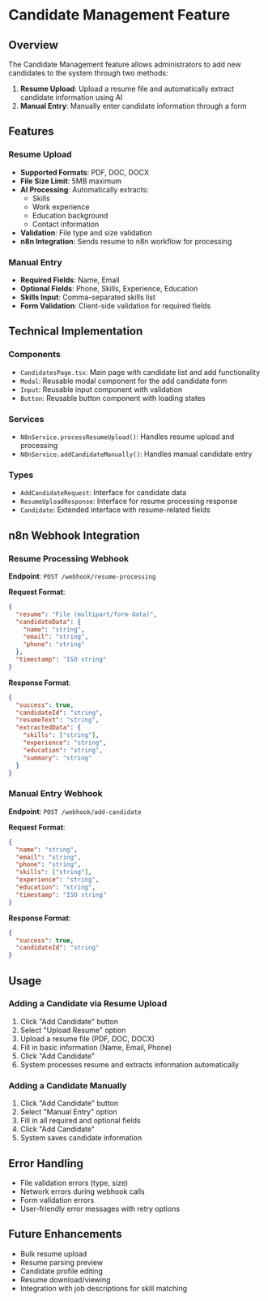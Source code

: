 # Candidate Management Feature

## Overview
The Candidate Management feature allows administrators to add new candidates to the system through two methods:
1. **Resume Upload**: Upload a resume file and automatically extract candidate information using AI
2. **Manual Entry**: Manually enter candidate information through a form

## Features

### Resume Upload
- **Supported Formats**: PDF, DOC, DOCX
- **File Size Limit**: 5MB maximum
- **AI Processing**: Automatically extracts:
  - Skills
  - Work experience
  - Education background
  - Contact information
- **Validation**: File type and size validation
- **n8n Integration**: Sends resume to n8n workflow for processing

### Manual Entry
- **Required Fields**: Name, Email
- **Optional Fields**: Phone, Skills, Experience, Education
- **Skills Input**: Comma-separated skills list
- **Form Validation**: Client-side validation for required fields

## Technical Implementation

### Components
- `CandidatesPage.tsx`: Main page with candidate list and add functionality
- `Modal`: Reusable modal component for the add candidate form
- `Input`: Reusable input component with validation
- `Button`: Reusable button component with loading states

### Services
- `N8nService.processResumeUpload()`: Handles resume upload and processing
- `N8nService.addCandidateManually()`: Handles manual candidate entry

### Types
- `AddCandidateRequest`: Interface for candidate data
- `ResumeUploadResponse`: Interface for resume processing response
- `Candidate`: Extended interface with resume-related fields

## n8n Webhook Integration

### Resume Processing Webhook
**Endpoint**: `POST /webhook/resume-processing`

**Request Format**:
```json
{
  "resume": "File (multipart/form-data)",
  "candidateData": {
    "name": "string",
    "email": "string",
    "phone": "string"
  },
  "timestamp": "ISO string"
}
```

**Response Format**:
```json
{
  "success": true,
  "candidateId": "string",
  "resumeText": "string",
  "extractedData": {
    "skills": ["string"],
    "experience": "string",
    "education": "string",
    "summary": "string"
  }
}
```

### Manual Entry Webhook
**Endpoint**: `POST /webhook/add-candidate`

**Request Format**:
```json
{
  "name": "string",
  "email": "string",
  "phone": "string",
  "skills": ["string"],
  "experience": "string",
  "education": "string",
  "timestamp": "ISO string"
}
```

**Response Format**:
```json
{
  "success": true,
  "candidateId": "string"
}
```

## Usage

### Adding a Candidate via Resume Upload
1. Click "Add Candidate" button
2. Select "Upload Resume" option
3. Upload a resume file (PDF, DOC, DOCX)
4. Fill in basic information (Name, Email, Phone)
5. Click "Add Candidate"
6. System processes resume and extracts information automatically

### Adding a Candidate Manually
1. Click "Add Candidate" button
2. Select "Manual Entry" option
3. Fill in all required and optional fields
4. Click "Add Candidate"
5. System saves candidate information

## Error Handling
- File validation errors (type, size)
- Network errors during webhook calls
- Form validation errors
- User-friendly error messages with retry options

## Future Enhancements
- Bulk resume upload
- Resume parsing preview
- Candidate profile editing
- Resume download/viewing
- Integration with job descriptions for skill matching
